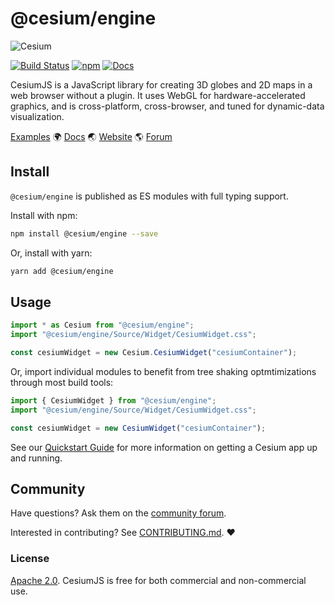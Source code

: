 # @cesium/engine

![Cesium](https://github.com/CesiumGS/cesium/wiki/logos/Cesium_Logo_Color.jpg)

[![Build Status](https://travis-ci.com/CesiumGS/cesium.svg?branch=main)](https://travis-ci.com/CesiumGS/cesium)
[![npm](https://img.shields.io/npm/v/cesium/engine)](https://www.npmjs.com/package/@cesium/engine)
[![Docs](https://img.shields.io/badge/docs-online-orange.svg)](https://cesium.com/learn/)

CesiumJS is a JavaScript library for creating 3D globes and 2D maps in a web browser without a plugin. It uses WebGL for hardware-accelerated graphics, and is cross-platform, cross-browser, and tuned for dynamic-data visualization.

[Examples](https://sandcastle.cesium.com/)
:earth_africa: [Docs](https://cesium.com/learn/cesiumjs-learn/) :earth_asia: [Website](https://cesium.com/cesiumjs) :earth_americas: [Forum](https://community.cesium.com/)

## Install

`@cesium/engine` is published as ES modules with full typing support.

Install with npm:

```sh
npm install @cesium/engine --save
```

Or, install with yarn:

```sh
yarn add @cesium/engine
```

## Usage

```js
import * as Cesium from "@cesium/engine";
import "@cesium/engine/Source/Widget/CesiumWidget.css";

const cesiumWidget = new Cesium.CesiumWidget("cesiumContainer");
```

Or, import individual modules to benefit from tree shaking optmtimizations through most build tools:

```js
import { CesiumWidget } from "@cesium/engine";
import "@cesium/engine/Source/Widget/CesiumWidget.css";

const cesiumWidget = new CesiumWidget("cesiumContainer");
```

See our [Quickstart Guide](https://cesium.com/learn/cesiumjs-learn/cesiumjs-quickstart/) for more information on getting a Cesium app up and running.

## Community

Have questions? Ask them on the [community forum](https://community.cesium.com/).

Interested in contributing? See [CONTRIBUTING.md](../../CONTRIBUTING.md). :heart:

### License

[Apache 2.0](http://www.apache.org/licenses/LICENSE-2.0.html). CesiumJS is free for both commercial and non-commercial use.
